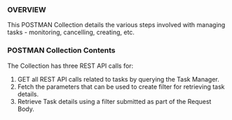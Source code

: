### OVERVIEW

This POSTMAN Collection details the various steps involved with managing tasks - monitoring, cancelling, creating, etc.

### POSTMAN Collection Contents

The Collection has three REST API calls for:

1. GET all REST API calls related to tasks by querying the Task Manager.
2. Fetch the parameters that can be used to create filter for retrieving task details.
3. Retrieve Task details using a filter submitted as part of the Request Body.